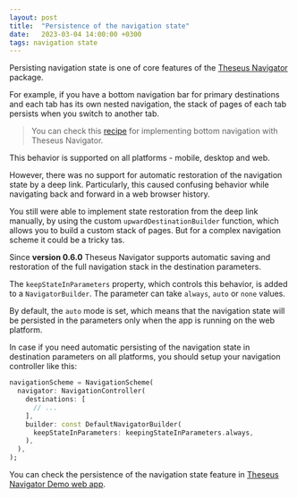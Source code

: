 ```yaml
---
layout: post
title:  "Persistence of the navigation state"
date:   2023-03-04 14:00:00 +0300
tags: navigation state
---
```

Persisting navigation state is one of core features of the [Theseus Navigator](https://pub.dev/packages/theseus_navigator) package.

For example, if you have a bottom navigation bar for primary destinations and each tab has its own nested navigation, the stack of pages of each tab persists when you switch to another tab.

>You can check this [recipe](https://echedev.github.io/theseus-navigator/cookbook/bottom-navigation-bar) for implementing bottom navigation with Theseus Navigator.

This behavior is supported on all platforms - mobile, desktop and web. 

However, there was no support for automatic restoration of the navigation state by a deep link. Particularly, this caused confusing behavior while navigating back and forward in a web browser history.

You still were able to implement state restoration from the deep link manually, by using the custom `upwardDestinationBuilder` function, which allows you to build a custom stack of pages. But for a complex navigation scheme it could be a tricky tas.

Since **version 0.6.0** Theseus Navigator supports automatic saving and restoration of the full navigation stack in the destination parameters.

The `keepStateInParameters` property, which controls this behavior, is added to a `NavigatorBuilder`. The parameter can take `always`, `auto` or `none` values. 

By default, the `auto` mode is set, which means that the navigation state will be persisted in the parameters only when the app is running on the web platform.

In case if you need automatic persisting of the navigation state in destination parameters on all platforms, you should setup your navigation controller like this:
``` dart
navigationScheme = NavigationScheme(
  navigator: NavigationController(
    destinations: [
      // ...
    ],
    builder: const DefaultNavigatorBuilder(
      keepStateInParameters: keepingStateInParameters.always,
    ),
  ),
);

```

You can check the persistence of the navigation state feature in [Theseus Navigator Demo web app](https://theseus-navigator.eche.dev/).
